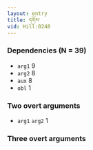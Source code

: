 ```yaml
---
layout: entry
title: དགོས་
vid: Hill:0248
---
```

### Dependencies (N = 39)
* `arg1` 9
* `arg2` 8
* `aux` 8
* `obl` 1


### Two overt arguments
* `arg1` `arg2` 1


### Three overt arguments
